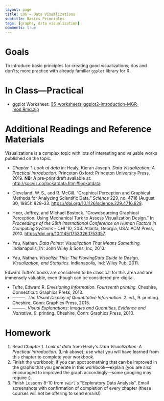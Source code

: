 ```yaml
---
layout: page
title: L06 — Data Visualizations
subtitle: Basics Principles
tags: [graphs, data visualization]
comments: true
---
```


# Goals

To introduce basic principles for creating good visualizations; dos and don'ts; more practice with already familiar `ggplot` library for R. 

# In Class—Practical

- ggplot Worksheet: [05_worksheets_ggplot2-introduction-MGR-mod.Rmd.zip](https://univie-histr-2019.github.io/files/00/05_worksheets_ggplot2-introduction-MGR-mod.Rmd.zip)


# Additional Readings and Reference Materials

Visualizations is a complex topic with lots of interesting and valuable works published on the topic.

* *Chapter 1. Look at data* in: Healy, Kieran Joseph. *Data Visualization: A Practical Introduction.* Princeton Oxford: Princeton University Press, 2019. **NB:** A pre-print draft available at: <http://socviz.co/lookatdata.html#lookatdata>

* Cleveland, W. S., and R. McGill. “Graphical Perception and Graphical Methods for Analyzing Scientific Data.” *Science* 229, no. 4716 (August 30, 1985): 828–33. <https://doi.org/10.1126/science.229.4716.828>.
* Heer, Jeffrey, and Michael Bostock. “Crowdsourcing Graphical Perception: Using Mechanical Turk to Assess Visualization Design.” In *Proceedings of the 28th International Conference on Human Factors in Computing Systems* - CHI ’10, 203. Atlanta, Georgia, USA: ACM Press, 2010. <https://doi.org/10.1145/1753326.1753357>.

* Yau, Nathan. *Data Points: Visualization That Means Something.* Indianapolis, IN: John Wiley & Sons, Inc, 2013.
* Yau, Nathan. *Visualize This: The FlowingData Guide to Design, Visualization, and Statistics.* Indianapolis, Ind: Wiley Pub, 2011.


Edward Tufte's books are considered to be classical for this area and are immensely valuable, even though can be considered pre-digital.

* Tufte, Edward R. *Envisioning Information. Fourteenth printing.* Cheshire, Connecticut: Graphics Press, 2013.
* ———. *The Visual Display of Quantitative Information.* 2. ed., 9. printing. Cheshire, Conn: Graphics Press, 2015.
* ———. *Visual Explanations: Images and Quantities, Evidence and Narrative.* 9. printing. Cheshire, Conn: Graphics Press, 2010.


# Homework

1. Read *Chapter 1. Look at data* from Healy's *Data Visualization: A Practical Introduction.* (Link above); use what you will have learned from this chapter to complete your workbook.
2. Finish the workbook; if you can spot something that can be improved in the graphs that you generate in this workbook—explain (you are also encouraged to improved the graph accordingly—some googling may require :).
3. Finish Lessons 8-10 from `swirl`'s "Exploratory Data Analysis". Email screenshots with confirmation of completion of every chapter (these courses will not be offering to send emails!)
